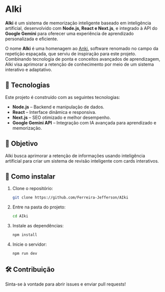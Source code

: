 # AIki

**AIki** é um sistema de memorização inteligente baseado em inteligência artificial, desenvolvido com **Node.js, React e Next.js**, e integrado à API do **Google Gemini** para oferecer uma experiência de aprendizado personalizada e eficiente.  

O nome **AIki** é uma homenagem ao [Anki](https://github.com/ankitects/anki), software renomado no campo da repetição espaçada, que serviu de inspiração para este projeto. Combinando tecnologia de ponta e conceitos avançados de aprendizagem, AIki visa aprimorar a retenção de conhecimento por meio de um sistema interativo e adaptativo.

## 🚀 Tecnologias

Este projeto é construído com as seguintes tecnologias:
- **Node.js** – Backend e manipulação de dados.
- **React** – Interface dinâmica e responsiva.
- **Next.js** – SEO otimizado e melhor desempenho.
- **Google Gemini API** – Integração com IA avançada para aprendizado e memorização.

## 🎯 Objetivo

AIki busca aprimorar a retenção de informações usando inteligência artificial para criar um sistema de revisão inteligente com cards interativos.

## 📌 Como instalar

1. Clone o repositório:
   ```bash
   git clone https://github.com/Ferreira-Jefferson/AIki
   ```
2. Entre na pasta do projeto:
   ```bash
   cd AIki
   ```
3. Instale as dependências:
   ```bash
   npm install
   ```
4. Inicie o servidor:
   ```bash
   npm run dev
   ```

## 🛠️ Contribuição

Sinta-se à vontade para abrir issues e enviar pull requests!
